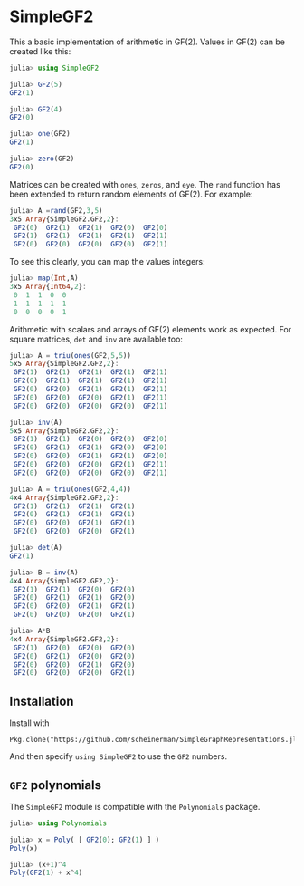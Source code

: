 # SimpleGF2

This a basic implementation of arithmetic in GF(2). Values in
GF(2) can be created like this:
```julia
julia> using SimpleGF2

julia> GF2(5)
GF2(1)

julia> GF2(4)
GF2(0)

julia> one(GF2)
GF2(1)

julia> zero(GF2)
GF2(0)
```
Matrices can be created with `ones`, `zeros`, and `eye`.
The `rand` function has been extended to return random
elements of GF(2). For example:
```julia
julia> A =rand(GF2,3,5)
3x5 Array{SimpleGF2.GF2,2}:
 GF2(0)  GF2(1)  GF2(1)  GF2(0)  GF2(0)
 GF2(1)  GF2(1)  GF2(1)  GF2(1)  GF2(1)
 GF2(0)  GF2(0)  GF2(0)  GF2(0)  GF2(1)
```
To see this clearly, you can map the values integers:
```julia
julia> map(Int,A)
3x5 Array{Int64,2}:
 0  1  1  0  0
 1  1  1  1  1
 0  0  0  0  1
```

Arithmetic with scalars and arrays of GF(2) elements 
work as expected. For square matrices, `det` and `inv` 
are available too:
```julia
julia> A = triu(ones(GF2,5,5))
5x5 Array{SimpleGF2.GF2,2}:
 GF2(1)  GF2(1)  GF2(1)  GF2(1)  GF2(1)
 GF2(0)  GF2(1)  GF2(1)  GF2(1)  GF2(1)
 GF2(0)  GF2(0)  GF2(1)  GF2(1)  GF2(1)
 GF2(0)  GF2(0)  GF2(0)  GF2(1)  GF2(1)
 GF2(0)  GF2(0)  GF2(0)  GF2(0)  GF2(1)

julia> inv(A)
5x5 Array{SimpleGF2.GF2,2}:
 GF2(1)  GF2(1)  GF2(0)  GF2(0)  GF2(0)
 GF2(0)  GF2(1)  GF2(1)  GF2(0)  GF2(0)
 GF2(0)  GF2(0)  GF2(1)  GF2(1)  GF2(0)
 GF2(0)  GF2(0)  GF2(0)  GF2(1)  GF2(1)
 GF2(0)  GF2(0)  GF2(0)  GF2(0)  GF2(1)

julia> A = triu(ones(GF2,4,4))
4x4 Array{SimpleGF2.GF2,2}:
 GF2(1)  GF2(1)  GF2(1)  GF2(1)
 GF2(0)  GF2(1)  GF2(1)  GF2(1)
 GF2(0)  GF2(0)  GF2(1)  GF2(1)
 GF2(0)  GF2(0)  GF2(0)  GF2(1)

julia> det(A)
GF2(1)

julia> B = inv(A)
4x4 Array{SimpleGF2.GF2,2}:
 GF2(1)  GF2(1)  GF2(0)  GF2(0)
 GF2(0)  GF2(1)  GF2(1)  GF2(0)
 GF2(0)  GF2(0)  GF2(1)  GF2(1)
 GF2(0)  GF2(0)  GF2(0)  GF2(1)

julia> A*B
4x4 Array{SimpleGF2.GF2,2}:
 GF2(1)  GF2(0)  GF2(0)  GF2(0)
 GF2(0)  GF2(1)  GF2(0)  GF2(0)
 GF2(0)  GF2(0)  GF2(1)  GF2(0)
 GF2(0)  GF2(0)  GF2(0)  GF2(1)
 ```
 
 ## Installation
 
 Install with
 ```
 Pkg.clone("https://github.com/scheinerman/SimpleGraphRepresentations.jl.git")
 ```
 
 And then specify `using SimpleGF2` to use the `GF2` numbers.
 
 
 ## `GF2` polynomials

The `SimpleGF2` module is compatible with the `Polynomials` package.

```julia
julia> using Polynomials

julia> x = Poly( [ GF2(0); GF2(1) ] )
Poly(x)

julia> (x+1)^4
Poly(GF2(1) + x^4)
```
